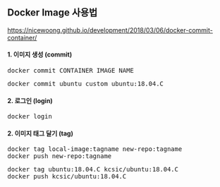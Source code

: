 ## Docker Image 사용법

https://nicewoong.github.io/development/2018/03/06/docker-commit-container/

#### 1. 이미지 생성 (commit)
<pre>
docker commit CONTAINER IMAGE_NAME
</pre>
<pre>
docker commit ubuntu_custom ubuntu:18.04.C
</pre>

#### 2. 로그인 (login)
<pre>
docker login
</pre>

#### 2. 이미지 태그 달기 (tag)
<pre>
docker tag local-image:tagname new-repo:tagname
docker push new-repo:tagname
</pre>
<pre>
docker tag ubuntu:18.04.C kcsic/ubuntu:18.04.C
docker push kcsic/ubuntu:18.04.C
</pre>
